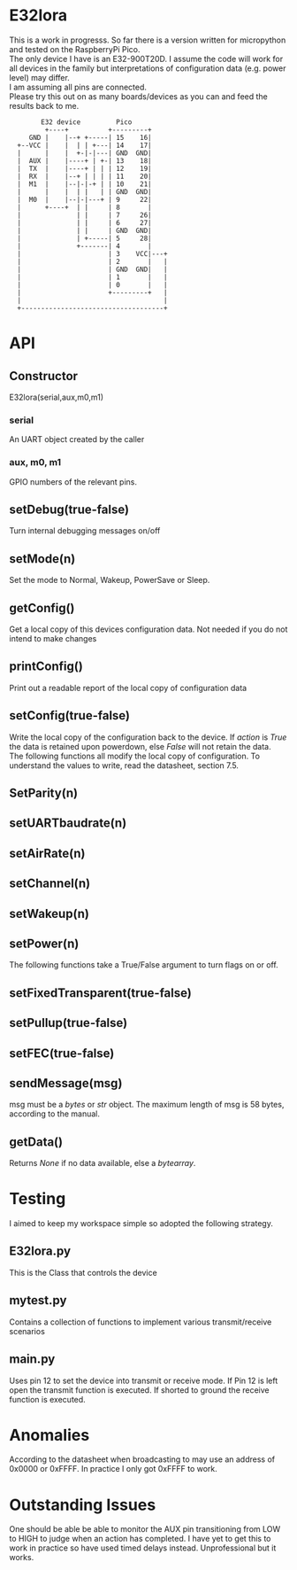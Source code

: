 # E32lora
This is a work in progresss. So far there is a version written for micropython and tested on the RaspberryPi Pico.  
The only device I have is an E32-900T20D. I assume the code will work for all devices in the family but interpretations of configuration data (e.g. power level) may differ.  
I am assuming all pins are connected.  
Please try this out on as many boards/devices as you can and feed the results back to me.
```
        E32 device         Pico      
         +----+          +---------+
     GND |    |--+ +-----| 15    16|
  +--VCC |    |  | | +---| 14    17|  
  |      |    |  +-|-|---| GND  GND|           
  |  AUX |    |----+ | +-| 13    18|
  |  TX  |    |----+ | | | 12    19|
  |  RX  |    |--+ | | | | 11    20|
  |  M1  |    |--|-|-+ | | 10    21|
  |      |    |  | |   | | GND  GND|  
  |  M0  |    |--|-|---+ | 9     22|
  |      +----+  | |     | 8       |
  |              | |     | 7     26|
  |              | |     | 6     27|
  |              | |     | GND  GND|  
  |              | +-----| 5     28|
  |              +-------| 4       |
  |                      | 3    VCC|---+
  |                      | 2       |   |
  |                      | GND  GND|   |
  |                      | 1       |   |
  |                      | 0       |   |
  |                      +---------+   |
  |                                    |
  +------------------------------------+
```
# API
## Constructor
E32lora(serial,aux,m0,m1)
### serial
An UART object created by the caller
### aux, m0, m1
GPIO numbers of the relevant pins.
## setDebug(true-false)
Turn internal debugging messages on/off
## setMode(n)
Set the mode to Normal, Wakeup, PowerSave or Sleep.
## getConfig()
Get a local copy of this devices configuration data. Not needed if you do not intend to make changes
## printConfig()
Print out a readable report of the local copy of configuration data
## setConfig(true-false)
Write the local copy of the configuration back to the device. If *action* is *True* the data is retained upon powerdown, else *False* will not retain the data.  
The following functions all modify the local copy of configuration. To understand the values to write, read the datasheet, section 7.5.  

## SetParity(n)
## setUARTbaudrate(n)
## setAirRate(n)
## setChannel(n)
## setWakeup(n)
## setPower(n)

The following functions take a True/False argument to turn flags on or off.
## setFixedTransparent(true-false)
## setPullup(true-false)
## setFEC(true-false)

## sendMessage(msg)
msg must be a *bytes* or *str* object. The maximum length of msg is 58 bytes, according to the manual.
## getData()
Returns *None* if no data available, else a *bytearray*.
# Testing
I aimed to keep my workspace simple so adopted the following strategy.  
## E32lora.py
This is the Class that controls the device
## mytest.py
Contains a collection of functions to implement various transmit/receive scenarios
## main.py
Uses pin 12 to set the device into transmit or receive mode. If Pin 12 is left open the transmit function is executed. If shorted to
ground the receive function is executed.
# Anomalies
According to the datasheet when broadcasting to may use an address of 0x0000 or 0xFFFF. In practice I only got 0xFFFF to work.
# Outstanding Issues
One should be able be able to monitor the AUX pin transitioning from LOW to HIGH to judge when an action has completed. I have yet to get this to work in practice so have used timed delays instead. Unprofessional but it works.  